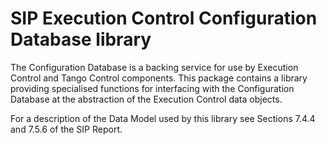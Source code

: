 # SIP Execution Control Configuration Database library

The Configuration Database is a backing service for use by Execution
Control and Tango Control components. This package contains a library 
providing specialised functions for interfacing with the Configuration
Database at the abstraction of the Execution Control data objects.

For a description of the Data Model used by this library see Sections 7.4.4 
and 7.5.6 of the SIP Report.   
